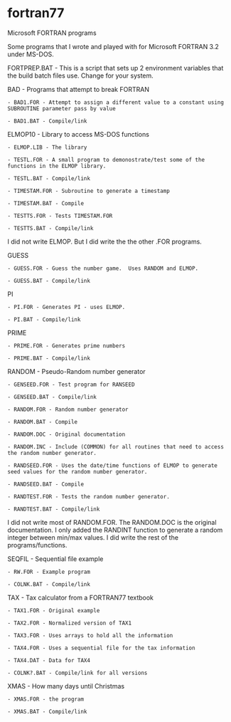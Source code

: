 # fortran77
Microsoft FORTRAN programs

Some programs that I wrote and played with for Microsoft FORTRAN 3.2 under MS-DOS.

FORTPREP.BAT - This is a script that sets up 2 environment variables that the build batch files use.  Change for your system.

BAD - Programs that attempt to break FORTRAN

    - BAD1.FOR - Attempt to assign a different value to a constant using SUBROUTINE parameter pass by value
	
	- BAD1.BAT - Compile/link

ELMOP10 - Library to access MS-DOS functions

	- ELMOP.LIB - The library

    - TESTL.FOR - A small program to demonostrate/test some of the functions in the ELMOP library.
	
	- TESTL.BAT - Compile/link
	
	- TIMESTAM.FOR - Subroutine to generate a timestamp
	
	- TIMESTAM.BAT - Compile
	
	- TESTTS.FOR - Tests TIMESTAM.FOR
	
	- TESTTS.BAT - Compile/link

I did not write ELMOP.  But I did write the the other .FOR programs.

GUESS

    - GUESS.FOR - Guess the number game.  Uses RANDOM and ELMOP.
	
	- GUESS.BAT - Compile/link

PI

    - PI.FOR - Generates PI - uses ELMOP.
	
	- PI.BAT - Compile/link

PRIME

    - PRIME.FOR - Generates prime numbers
	
	- PRIME.BAT - Compile/link

RANDOM - Pseudo-Random number generator

	- GENSEED.FOR - Test program for RANSEED
	
	- GENSEED.BAT - Compile/link
	
	- RANDOM.FOR - Random number generator
	
	- RANDOM.BAT - Compile
	
	- RANDOM.DOC - Original documentation
	
	- RANDOM.INC - Include (COMMON) for all routines that need to access the random number generator.
	
	- RANDSEED.FOR - Uses the date/time functions of ELMOP to generate seed values for the random number generator.
	
	- RANDSEED.BAT - Compile
	
	- RANDTEST.FOR - Tests the random number generator.
	
	- RANDTEST.BAT - Compile/link
	
I did not write most of RANDOM.FOR.  The RANDOM.DOC is the original documentation.
I only added the RANDINT function to generate a random integer between min/max values.
I did write the rest of the programs/functions.

SEQFIL - Sequential file example

    - RW.FOR - Example program
	
	- COLNK.BAT - Compile/link
	
TAX - Tax calculator from a FORTRAN77 textbook

    - TAX1.FOR - Original example
	
	- TAX2.FOR - Normalized version of TAX1
	
	- TAX3.FOR - Uses arrays to hold all the information
	
	- TAX4.FOR - Uses a sequential file for the tax information
	
	- TAX4.DAT - Data for TAX4
	
	- COLNK?.BAT - Compile/link for all versions
	
XMAS - How many days until Christmas

    - XMAS.FOR - the program
	
	- XMAS.BAT - Compile/link

